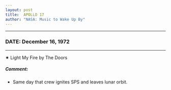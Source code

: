 ```yaml
---
layout: post
title:  APOLLO 17
author: "NASA: Music to Wake Up By"
---
```


----
### DATE: December 16, 1972
----
✷ Light My Fire by The Doors

##### Comment:
* Same day that crew ignites SPS and leaves lunar orbit.
